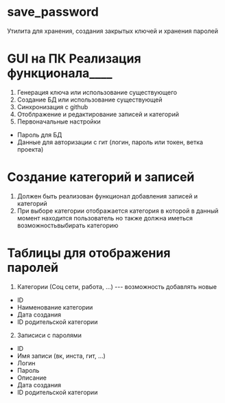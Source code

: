 # save_password
Утилита для хранения, создания закрытых ключей  и хранения паролей

# GUI на ПК Реализация функционала____
1. Генерация ключа или использование существующего
2. Создание БД или использование существующей
3. Синхронизация с github
4. Отоблражение и редактирование записей и категорий
5. Первоначальные настройки
  - Пароль для БД
  - Данные для авторизации с гит (логин, пароль или токен, ветка проекта)

# Создание категорий и записей
1. Должен быть реализован функционал добавления записей и категорий
2. При выборе категории отображается категория в которой в данный момент находится пользователь но также должна иметься возможностьвыбирать категорию


# Таблицы для отображения паролей
1. Категории (Соц сети, работа, ...) --- возможность добавлять новые
  - ID
  - Наименование категории
  - Дата создания 
  - ID родительской категории
2. Записиси с паролями
  - ID
  - Имя записи (вк, инста, гит, ...)
  - Логин
  - Пароль
  - Описание
  - Дата создания
  - ID родительской категории
